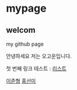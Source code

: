 # mypage
## welcom
my github page

안녕하세요 저는 오고운입니다.

첫 번째 링크 테스트 : [리스트](list)

[이준형](sai6563)
[홍선미](seeasha2461)
